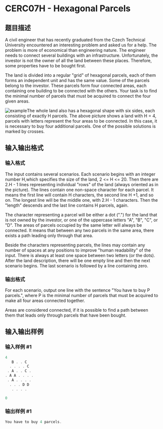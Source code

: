 # CERC07H - Hexagonal Parcels

## 题目描述

A civil engineer that has recently graduated from the Czech Technical University encountered an interesting problem and asked us for a help. The problem is more of economical than engineering nature. The engineer needs to connect several buildings with an infrastructure. Unfortunately, the investor is not the owner of all the land between these places. Therefore, some properties have to be bought first.

The land is divided into a regular "grid" of hexagonal parcels, each of them forms an independent unit and has the same value. Some of the parcels belong to the investor. These parcels form four connected areas, each containing one building to be connected with the others. Your task is to find the minimal number of parcels that must be acquired to connect the four given areas.

![example](https://cdn.luogu.com.cn/upload/vjudge_pic/SP2052/f35ad926f366e843585a8b112991946f808c07b9.png)The whole land also has a hexagonal shape with six sides, each consisting of exactly H parcels. The above picture shows a land with H = 4, parcels with letters represent the four areas to be connected. In this case, it is necessary to buy four additional parcels. One of the possible solutions is marked by crosses.

## 输入输出格式

### 输入格式

The input contains several scenarios. Each scenario begins with an integer number H,which specifies the size of the land, 2 <= H <= 20. Then there are 2.H - 1 lines representing individual "rows" of the land (always oriented as in the picture). The lines contain one non-space character for each parcel. It means the first line will contain H characters, the second line H +1, and so on. The longest line will be the middle one, with 2.H - 1 characters. Then the "length" descends and the last line contains H parcels, again.

The character representing a parcel will be either a dot (".") for the land that is not owned by the investor, or one of the uppercase letters "A", "B", "C", or "D". The areas of parcels occupied by the same letter will always be connected. It means that between any two parcels in the same area, there exists a path leading only through that area.

Beside the characters representing parcels, the lines may contain any number of spaces at any positions to improve "human readability" of the input. There is always at least one space between two letters (or the dots). After the land description, there will be one empty line and then the next scenario begins. The last scenario is followed by a line containing zero.

### 输出格式

For each scenario, output one line with the sentence "You have to buy P parcels.", where P is the minimal number of parcels that must be acquired to make all four areas connected together.

Areas are considered connected, if it is possible to find a path between them that leads only through parcels that have been bought.

## 输入输出样例

### 输入样例 #1

```cpp
4
   B . . C
  . . . . C
 . A . . C .
. A A . . . .
 . A . . . .
  . . . D D
   . . . .

0
```


### 输出样例 #1

```cpp
You have to buy 4 parcels.
```


